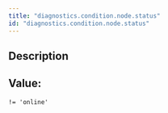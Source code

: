 ```yaml
---
title: "diagnostics.condition.node.status"
id: "diagnostics.condition.node.status"
---
```

## Description



## Value: 
```
!= 'online'
```